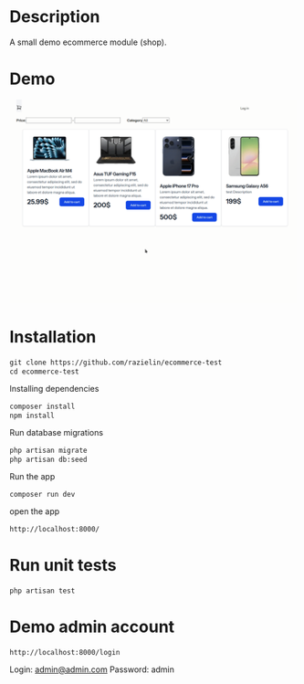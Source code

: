 # Description
A small demo ecommerce module (shop).

# Demo

![Demo](./docs/demo.gif)

# Installation

```shell
git clone https://github.com/razielin/ecommerce-test
cd ecommerce-test
```
Installing dependencies
```shell
composer install
npm install
```
Run database migrations
```shell
php artisan migrate
php artisan db:seed
```
Run the app
```shell
composer run dev
```
open the app
```
http://localhost:8000/
```

# Run unit tests
```shell
php artisan test
```
# Demo admin account
```shell
http://localhost:8000/login
```
Login: admin@admin.com
Password: admin
